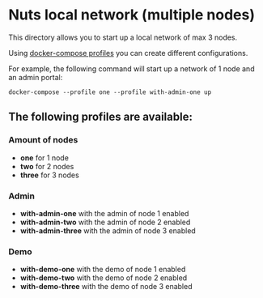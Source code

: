 # Nuts local network (multiple nodes)

This directory allows you to start up a local network of max 3 nodes.

Using [docker-compose profiles](https://docs.docker.com/compose/profiles/) you can create different configurations.

For example, the following command will start up a network of 1 node and an admin portal:
```shell
docker-compose --profile one --profile with-admin-one up
```

## The following profiles are available:

### Amount of nodes

* **one** for 1 node
* **two** for 2 nodes
* **three** for 3 nodes

### Admin
* **with-admin-one** with the admin of node 1 enabled
* **with-admin-two** with the admin of node 2 enabled
* **with-admin-three** with the admin of node 3 enabled

### Demo
* **with-demo-one** with the demo of node 1 enabled
* **with-demo-two** with the demo of node 2 enabled
* **with-demo-three** with the demo of node 3 enabled
